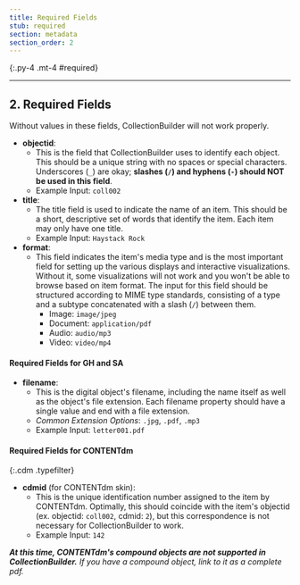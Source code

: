 ```yaml
---
title: Required Fields
stub: required
section: metadata
section_order: 2
---
```


{:.py-4 .mt-4 #required}
***

## 2. Required Fields 
Without values in these fields, CollectionBuilder will not work properly.

- **objectid**:
    - This is the field that CollectionBuilder uses to identify each object. This should be a unique string with no spaces or special characters. Underscores (`_`) are okay; **slashes (`/`) and hyphens (`-`) should NOT be used in this field**.
    - Example Input: `coll002`
- **title**: 
    - The title field is used to indicate the name of an item. This should be a short, descriptive set of words that identify the item. Each item may only have one title.
    - Example Input: `Haystack Rock`
- **format**: 
    - This field indicates the item's media type and is the most important field for setting up the various displays and interactive visualizations. Without it, some visualizations will not work and you won't be able to browse based on item format. The input for this field should be structured according to MIME type standards, consisting of a type and a subtype concatenated with a slash (`/`) between them.
        - Image: `image/jpeg`
        - Document: `application/pdf`
        - Audio: `audio/mp3`
        - Video: `video/mp4`

#### Required Fields for GH and SA

- **filename**: 
    - This is the digital object's filename, including the name itself as well as the object's file extension. Each filename property should have a single value and end with a file extension.
    - *Common Extension Options*: `.jpg`, `.pdf`, `.mp3`
    - Example Input: `letter001.pdf`


#### Required Fields for CONTENTdm

{:.cdm .typefilter}    
- **cdmid** (for CONTENTdm skin):
    - This is the unique identification number assigned to the item by CONTENTdm. Optimally, this should coincide with the item's objectid (ex. objectid: `coll002`, cdmid: `2`), but this correspondence is not necessary for CollectionBuilder to work.
    - Example Input: `142`

***At this time, CONTENTdm's compound objects are not supported in CollectionBuilder.*** *If you have a compound object, link to it as a complete pdf.*